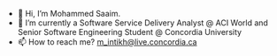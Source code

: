 - 👋 Hi, I’m Mohammed Saaim. 
- 🌱 I’m currently a Software Service Delivery Analyst @ ACI World and Senior Software Engineering Student @ Concordia University
- 📫 How to reach me? m_intikh@live.concordia.ca

<!---
saaim28/saaim28 is a ✨ special ✨ repository because its `README.md` (this file) appears on your GitHub profile.
You can click the Preview link to take a look at your changes.
--->
